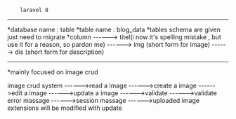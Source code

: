 		laravel 8
_______________________________________________________________________
*database name : table
*table name : blog_data
*tables schema are given just need to migrate
		*column
			------> titel(i now it's spelling mistake , but use it for a reason, so pardon me)
			------>	img (short form for image)
			------> dis (short form for description)	
________________________________________________________________________
*mainly focused on image crud

image crud system
	------>read a image 
	------>create a image
	------>edit a image
	------>update a image
	------>validate
	------>validate error massage
	------>session massage
	------>uploaded image extensions will be modified with update
